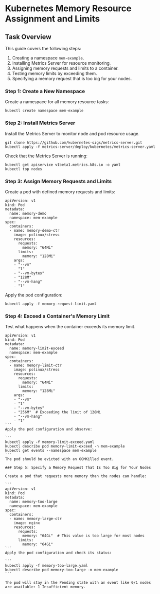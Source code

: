 # Kubernetes Memory Resource Assignment and Limits

## Task Overview

This guide covers the following steps:
1. Creating a namespace `mem-example`.
2. Installing Metrics Server for resource monitoring.
3. Assigning memory requests and limits to a container.
4. Testing memory limits by exceeding them.
5. Specifying a memory request that is too big for your nodes.

### Step 1: Create a New Namespace

Create a namespace for all memory resource tasks:

```
kubectl create namespace mem-example
```
### Step 2: Install Metrics Server
Install the Metrics Server to monitor node and pod resource usage.

```
git clone https://github.com/kubernetes-sigs/metrics-server.git
kubectl apply -f metrics-server/deploy/kubernetes/metrics-server.yaml
```

Check that the Metrics Server is running:

```
kubectl get apiservice v1beta1.metrics.k8s.io -o yaml
kubectl top nodes
```
### Step 3: Assign Memory Requests and Limits

Create a pod with defined memory requests and limits:

```
apiVersion: v1
kind: Pod
metadata:
  name: memory-demo
  namespace: mem-example
spec:
  containers:
  - name: memory-demo-ctr
    image: polinux/stress
    resources:
      requests:
        memory: "64Mi"
      limits:
        memory: "128Mi"
    args:
    - "--vm"
    - "1"
    - "--vm-bytes"
    - "128M"
    - "--vm-hang"
    - "1"
```
Apply the pod configuration:
```
kubectl apply -f memory-request-limit.yaml
```
### Step 4: Exceed a Container's Memory Limit

Test what happens when the container exceeds its memory limit.

````
apiVersion: v1
kind: Pod
metadata:
  name: memory-limit-exceed
  namespace: mem-example
spec:
  containers:
  - name: memory-limit-ctr
    image: polinux/stress
    resources:
      requests:
        memory: "64Mi"
      limits:
        memory: "128Mi"
    args:
    - "--vm"
    - "1"
    - "--vm-bytes"
    - "256M"  # Exceeding the limit of 128Mi
    - "--vm-hang"
    - "1"
```
Apply the pod configuration and observe:

```
kubectl apply -f memory-limit-exceed.yaml
kubectl describe pod memory-limit-exceed -n mem-example
kubectl get events --namespace mem-example
```
The pod should be evicted with an OOMKilled event.

### Step 5: Specify a Memory Request That Is Too Big for Your Nodes

Create a pod that requests more memory than the nodes can handle:

```
apiVersion: v1
kind: Pod
metadata:
  name: memory-too-large
  namespace: mem-example
spec:
  containers:
  - name: memory-large-ctr
    image: nginx
    resources:
      requests:
        memory: "64Gi"  # This value is too large for most nodes
      limits:
        memory: "64Gi"
```
Apply the pod configuration and check its status:

```
kubectl apply -f memory-too-large.yaml
kubectl describe pod memory-too-large -n mem-example
```

The pod will stay in the Pending state with an event like 0/1 nodes are available: 1 Insufficient memory.




